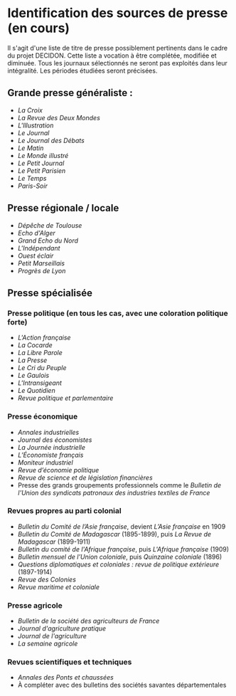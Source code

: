 # Identification des sources de presse (en cours)

Il s'agit d'une liste de titre de presse possiblement pertinents dans le cadre du projet DECIDON. Cette liste a vocation à être complétée, modifiée et diminuée. Tous les journaux sélectionnés ne seront pas exploités dans leur intégralité. Les périodes étudiées seront précisées.

## Grande presse généraliste : 
- *La Croix*
- *La Revue des Deux Mondes*
- *L'Illustration*
- *Le Journal*
- *Le Journal des Débats*
- *Le Matin*
- *Le Monde illustré*
- *Le Petit Journal*
- *Le Petit Parisien*
- *Le Temps*
- *Paris-Soir*

## Presse régionale / locale
- *Dépêche de Toulouse*
- *Echo d'Alger*
- *Grand Echo du Nord*
- *L'Indépendant*
- *Ouest éclair*
- *Petit Marseillais*
- *Progrès de Lyon*

## Presse spécialisée
### Presse politique (en tous les cas, avec une coloration politique forte)
- *L'Action française*
- *La Cocarde*
- *La Libre Parole*
- *La Presse*
- *Le Cri du Peuple*
- *Le Gaulois*
- *L'Intransigeant*
- *Le Quotidien*
- *Revue politique et parlementaire*
### Presse économique
- *Annales industrielles*
- *Journal des économistes*
- *La Journée industrielle*
- *L’Économiste français*
- *Moniteur industriel*
- *Revue d’économie politique*
- *Revue de science et de législation financières*
- Presse des grands groupements professionnels comme le *Bulletin de l'Union des syndicats patronaux des industries textiles de France*
### Revues propres au parti colonial
- *Bulletin du Comité de l’Asie française*, devient *L’Asie française* en 1909
- *Bulletin du Comité de Madagascar* (1895-1899), puis *La Revue de Madagascar* (1899-1911)
- *Bulletin du comité de l'Afrique française*, puis *L'Afrique française* (1909)
- *Bulletin mensuel de l’Union coloniale*, puis *Quinzaine coloniale* (1896)
- *Questions diplomatiques et coloniales : revue de politique extérieure* (1897-1914)
- *Revue des Colonies*
- *Revue maritime et coloniale*
### Presse agricole
- *Bulletin de la société des agriculteurs de France*
- *Journal d'agriculture pratique*
- *Journal de l'agriculture*
- *La semaine agricole*
### Revues scientifiques et techniques
- *Annales des Ponts et chaussées*
- À compléter avec des bulletins des sociétés savantes départementales
